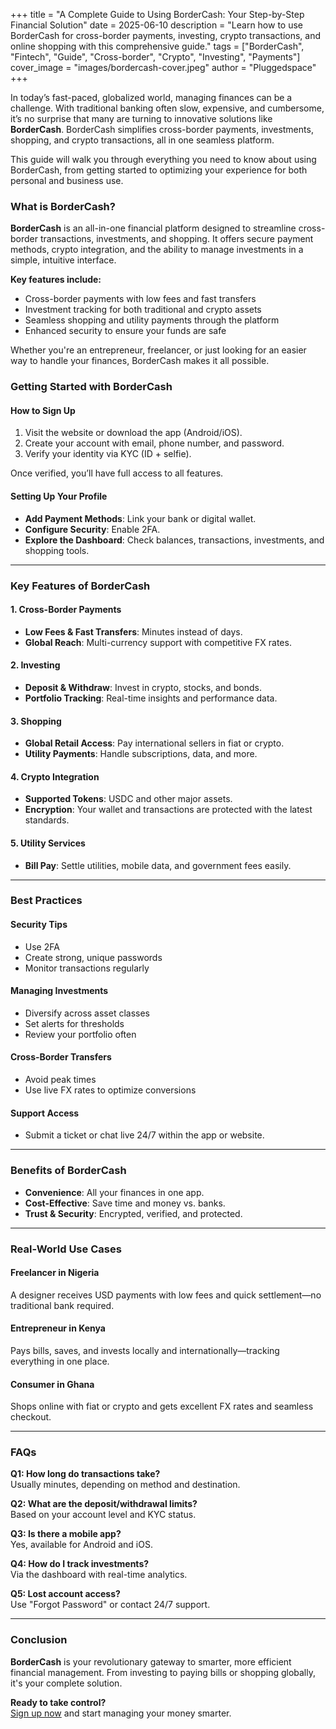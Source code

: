 +++
title = "A Complete Guide to Using BorderCash: Your Step-by-Step Financial Solution"
date = 2025-06-10
description = "Learn how to use BorderCash for cross-border payments, investing, crypto transactions, and online shopping with this comprehensive guide."
tags = ["BorderCash", "Fintech", "Guide", "Cross-border", "Crypto", "Investing", "Payments"]
cover_image = "images/bordercash-cover.jpeg"
author = "Pluggedspace"
+++

In today’s fast-paced, globalized world, managing finances can be a challenge. With traditional banking often slow, expensive, and cumbersome, it’s no surprise that many are turning to innovative solutions like **BorderCash**. BorderCash simplifies cross-border payments, investments, shopping, and crypto transactions, all in one seamless platform.

This guide will walk you through everything you need to know about using BorderCash, from getting started to optimizing your experience for both personal and business use.

### What is BorderCash?

**BorderCash** is an all-in-one financial platform designed to streamline cross-border transactions, investments, and shopping. It offers secure payment methods, crypto integration, and the ability to manage investments in a simple, intuitive interface.

**Key features include:**

- Cross-border payments with low fees and fast transfers  
- Investment tracking for both traditional and crypto assets  
- Seamless shopping and utility payments through the platform  
- Enhanced security to ensure your funds are safe  

Whether you're an entrepreneur, freelancer, or just looking for an easier way to handle your finances, BorderCash makes it all possible.

### Getting Started with BorderCash

#### How to Sign Up

1. Visit the website or download the app (Android/iOS).
2. Create your account with email, phone number, and password.
3. Verify your identity via KYC (ID + selfie).

Once verified, you’ll have full access to all features.

#### Setting Up Your Profile

- **Add Payment Methods**: Link your bank or digital wallet.  
- **Configure Security**: Enable 2FA.  
- **Explore the Dashboard**: Check balances, transactions, investments, and shopping tools.

---

### Key Features of BorderCash

#### 1. Cross-Border Payments

- **Low Fees & Fast Transfers**: Minutes instead of days.  
- **Global Reach**: Multi-currency support with competitive FX rates.

#### 2. Investing

- **Deposit & Withdraw**: Invest in crypto, stocks, and bonds.  
- **Portfolio Tracking**: Real-time insights and performance data.

#### 3. Shopping

- **Global Retail Access**: Pay international sellers in fiat or crypto.  
- **Utility Payments**: Handle subscriptions, data, and more.

#### 4. Crypto Integration

- **Supported Tokens**: USDC and other major assets.  
- **Encryption**: Your wallet and transactions are protected with the latest standards.

#### 5. Utility Services

- **Bill Pay**: Settle utilities, mobile data, and government fees easily.

---

### Best Practices

#### Security Tips

- Use 2FA  
- Create strong, unique passwords  
- Monitor transactions regularly

#### Managing Investments

- Diversify across asset classes  
- Set alerts for thresholds  
- Review your portfolio often

#### Cross-Border Transfers

- Avoid peak times  
- Use live FX rates to optimize conversions

#### Support Access

- Submit a ticket or chat live 24/7 within the app or website.

---

### Benefits of BorderCash

- **Convenience**: All your finances in one app.  
- **Cost-Effective**: Save time and money vs. banks.  
- **Trust & Security**: Encrypted, verified, and protected.

---

### Real-World Use Cases

#### Freelancer in Nigeria

A designer receives USD payments with low fees and quick settlement—no traditional bank required.

#### Entrepreneur in Kenya

Pays bills, saves, and invests locally and internationally—tracking everything in one place.

#### Consumer in Ghana

Shops online with fiat or crypto and gets excellent FX rates and seamless checkout.

---

### FAQs

**Q1: How long do transactions take?**  
Usually minutes, depending on method and destination.

**Q2: What are the deposit/withdrawal limits?**  
Based on your account level and KYC status.

**Q3: Is there a mobile app?**  
Yes, available for Android and iOS.

**Q4: How do I track investments?**  
Via the dashboard with real-time analytics.

**Q5: Lost account access?**  
Use "Forgot Password" or contact 24/7 support.

---

### Conclusion

**BorderCash** is your revolutionary gateway to smarter, more efficient financial management. From investing to paying bills or shopping globally, it's your complete solution.

**Ready to take control?**  
[Sign up now](#) and start managing your money smarter.